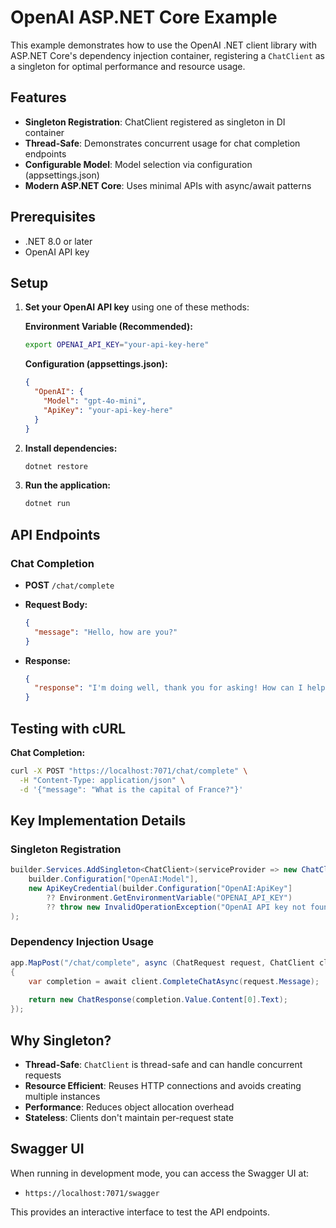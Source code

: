 # OpenAI ASP.NET Core Example

This example demonstrates how to use the OpenAI .NET client library with ASP.NET Core's dependency injection container, registering a `ChatClient` as a singleton for optimal performance and resource usage.

## Features

- **Singleton Registration**: ChatClient registered as singleton in DI container
- **Thread-Safe**: Demonstrates concurrent usage for chat completion endpoints
- **Configurable Model**: Model selection via configuration (appsettings.json)
- **Modern ASP.NET Core**: Uses minimal APIs with async/await patterns

## Prerequisites

- .NET 8.0 or later
- OpenAI API key

## Setup

1. **Set your OpenAI API key** using one of these methods:

   **Environment Variable (Recommended):**

   ```bash
   export OPENAI_API_KEY="your-api-key-here"
   ```

   **Configuration (appsettings.json):**

   ```json
   {
     "OpenAI": {
       "Model": "gpt-4o-mini",
       "ApiKey": "your-api-key-here"
     }
   }
   ```

2. **Install dependencies:**

   ```bash
   dotnet restore
   ```

3. **Run the application:**

   ```bash
   dotnet run
   ```

## API Endpoints

### Chat Completion

- **POST** `/chat/complete`
- **Request Body:**

  ```json
  {
    "message": "Hello, how are you?"
  }
  ```

- **Response:**

  ```json
  {
    "response": "I'm doing well, thank you for asking! How can I help you today?"
  }
  ```

## Testing with cURL

**Chat Completion:**

```bash
curl -X POST "https://localhost:7071/chat/complete" \
  -H "Content-Type: application/json" \
  -d '{"message": "What is the capital of France?"}'
```

## Key Implementation Details

### Singleton Registration

```csharp
builder.Services.AddSingleton<ChatClient>(serviceProvider => new ChatClient(
    builder.Configuration["OpenAI:Model"],
    new ApiKeyCredential(builder.Configuration["OpenAI:ApiKey"] 
        ?? Environment.GetEnvironmentVariable("OPENAI_API_KEY")
        ?? throw new InvalidOperationException("OpenAI API key not found")))
);
```

### Dependency Injection Usage

```csharp
app.MapPost("/chat/complete", async (ChatRequest request, ChatClient client) =>
{
    var completion = await client.CompleteChatAsync(request.Message);
    
    return new ChatResponse(completion.Value.Content[0].Text);
});
```

## Why Singleton?

- **Thread-Safe**: `ChatClient` is thread-safe and can handle concurrent requests
- **Resource Efficient**: Reuses HTTP connections and avoids creating multiple instances
- **Performance**: Reduces object allocation overhead
- **Stateless**: Clients don't maintain per-request state

## Swagger UI

When running in development mode, you can access the Swagger UI at:

- `https://localhost:7071/swagger`

This provides an interactive interface to test the API endpoints.
